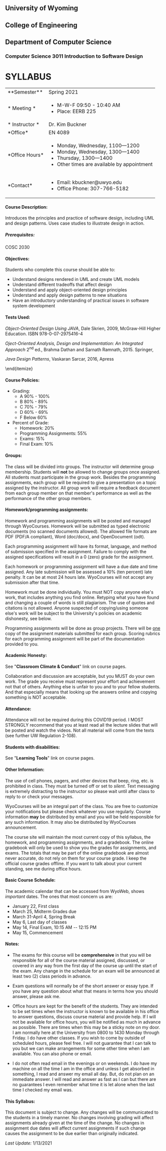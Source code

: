 ## University of Wyoming ##
## College of Engineering ##
## Department of Computer Science ##


### Computer Science 3011 Introduction to Software Design ###

# SYLLABUS #

<table borders="1">
<tr><td>**Semester**</td><td>Spring 2021 </td></tr>
<tr><td> * Meeting * </td><td>
<ul>
<li> M-W-F 09:50 - 10:40 AM
<li> Place:  EERB 225 
</ul></td></tr>
<tr><td> * Instructor * </td><td> Dr. Kim Buckner</td></tr>
<tr><td> *Office* </td><td> EN 4089</td></tr>
<tr><td> *Office Hours* </td><td>
<ul>
<li> Monday, Wednesday, 1100&mdash;1200
<li> Monday, Wednesday, 1300&mdash;1400
<li> Thursday, 1300&mdash;1400
<li> Other times are available by appointment
</ul></td></tr>

<tr><td>*Contact* </td><td>
<ul>
<li> Email: kbuckner@uwyo.edu
<li> Office Phone: 307-766-5182
</ul></td></tr>
</table>


#### Course Description: ####
Introduces the principles and practice of software
design, including UML and design patterns. Uses case studies to illustrate
design in action.

##### Prerequisites: #####
COSC 2030

#### Objectives: ####
Students who complete this course should be able to:


* Understand designs rendered in UML and create UML models
* Understand different tradeoffs that affect design
* Understand and apply object-oriented design principles
* Understand and apply design patterns to new situations
* Have an introductory understanding of practical issues in software
  system development


#### Tests Used: ####
_Object-Oriented Design Using JAVA_, Dale Skrien,
2009, McGraw-Hill Higher Education. ISBN 978-0-07-2975416-4

_Oject-Oriented Analysis, Design and Implementation: An Integrated
Approach_ 2<sup>nd</sup> ed., Brahma Dathan and Sarnath Ramnath, 2015. Springer, 

_Java Design Patterns_, Vaskaran Sarcar, 2016, Apress

\end{itemize}

#### Course Policies: ####
* Grading:
  * A 90% - 100%
  * B 80% - 89%
  * C 70% - 79%
  * D 60% - 69%
  * F Below 60%
* Percent of Grade:
  * Homework: 20%
  * Programming Assignments: 55%
  * Exams: 15%
  * Final Exam: 10%

#### Groups: ####
The class will be divided into groups. The instructor will
determine group membership. Students will **not** be allowed to change
groups once assigned. All students must participate in the group work.  Besides
the programming assignments, each group will be required to give a presentation
on a topic assigned by the instructor.  All group work will require a feedback
document from each group member on that member's performance as well as the
performance of the other group members.


#### Homework/programming assignments: ####

Homework and programming assignments will be posted and managed through
WyoCourses.  Homework will be submitted as typed electronic documents (no
scanned documents allowed). The allowed file formats are PDF (PDF/A compliant),
Word (doc/docx), and OpenDocument (odt).

Each programming assignment will have its format, language, and method of
submission specified in the assignment.  Failure to comply with the assigned
specifications will result in a 0 (zero) grade for the assignment.  

Each homework or programming assignment will have a due date and time assigned.
Any late submission will be assessed a 10% (ten percent) late penalty. It can be
at most 24 hours late. WyoCourses will not accept any submission after that time.

Homework must be done individually. You must NOT copy anyone else's work, that
includes anything you find online. Retyping what you have found and changing a
couple of words is still plagiarism. The use of quotes and citations is not
allowed. Anyone suspected of copying/using someone else's work will be subject
to the University's policies on academic dishonesty, see below.

Programming assignments will be done as group projects. There will be
<u>one</u> copy of the assignment materials submitted for each group.
Scoring rubrics for each programming assignment will be part of the
documentation provided to you.


#### Academic Honesty: ####   
See "**Classroom Climate & Conduct**" link on course pages.

Collaboration and discussion are acceptable, but you MUST do your own work. The
grade you receive must represent your effort and achievement not that of others.
Anything else is unfair to you and to your fellow students. And that especially
means that looking up the answers online and copying something is NOT
acceptable. 



#### Attendance: ####

Attendance will not be required during this COVID19 period.
I MOST STRONGLY recommend that you at least read all the lecture slides that
will be posted and watch the videos. Not all material will come from the texts
(see further UW Regulation 2-108). 


#### Students with disabilities: ####

See "**Learning Tools**" link on course pages.


#### Other Information: ####

The use of cell phones, pagers, and other devices that beep, ring, etc. is
prohibited in class. They must be turned off or set to _silent_. Text messaging
is extremely distracting to the instructor so please wait until after class to
reply to or check your messages.

WyoCourses will be an integral part of the class.  You are free to customize
your notifications but please check whatever you use regularly.  Course
information **may** be distributed by email and you will be held responsible for
any such information.  It may also be distributed by WyoCourses announcement.  

The course site will maintain the most current copy of this syllabus, the
homework, and programming assignments, and a gradebook. The online gradebook
will only be used to show you the grades for assignments, and exams. The totals
that may be part of the online gradebook are almost never accurate, do not rely
on them for your course grade. I keep the official course grades offline. If you
want to talk about your current standing, see me during office hours.


#### Basic Course Schedule: ####

The academic calendar that can be accessed from WyoWeb, shows *important*
dates.  The ones that most concern us are:


* January 22, First class
* March 25, Midterm Grades due
* March 31-April 4, Spring Break
* May 6, Last day of classes
* May 14, Final Exam, 10:15 AM -- 12:15 PM
* May 15, Commencement



#### Notes: ####


* The exams for this course will be **comprehensive** in that you will be
responsible for all of the course material assigned, discussed, or covered in
any way from the first day of the course up until the start of the exam.  Any
change in the schedule for an exam will be announced at least two (2) class
periods in advance.

* Exam questions will normally be of the short answer or essay type. If you
have any question about what that means in terms how you should answer, please
ask me.  

* Office hours are kept for the benefit of the students. They are intended
to be set times when the instructor is known to be available in his office to
answer questions, discuss course material and provide help. If I will not be
available for office hours, you will be notified as much in advance as possible.
There are times when this may be a sticky note on my door. I am normally here at
the University from 0800 to 1430 Monday through Friday.  I do have other
classes. If you wish to come by outside of scheduled hours, please feel free.  I
will not guarantee that I can talk to you but we can make arrangements for some
other time when I am available. You can also phone or email.

* I do not often read email in the evenings or on weekends.  I do have my
machine on all the time I am in the office and unless I get absorbed in
something, I read and answer my email all day. But, do not plan on an immediate
answer. I will read and answer as fast as I can but there are no guarantees I
even remember what time it is let alone when the last time I checked my email
was.  


#### This Syllabus: ####

This document is subject to change. Any changes will be communicated to the
students in a timely manner. No changes involving grading will affect
assignments already given at the time of the change. No changes in assignment
due dates will affect current assignments if such change causes the assignment
to be due earlier than originally indicated.

*Last Update:* 1/13/2021
